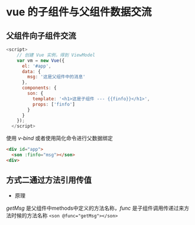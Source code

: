 # vue 的子组件与父组件数据交流
## 父组件向子组件交流
```javascript
<script>
    // 创建 Vue 实例，得到 ViewModel
    var vm = new Vue({
      el: '#app',
      data: {
        msg: '这是父组件中的消息'
      },
      components: {
        son: {
          template: '<h1>这是子组件 --- {{finfo}}</h1>',
          props: ['finfo']
        }
      }
    });
  </script>
```
使用 *v-bind* 或者使用简化命令进行父数据绑定
``` html
<div id="app">
  <son :finfo="msg"></son>
<div>
```
## 方式二通过方法引用传值
- 原理

*getMsg* 是父组件中methods中定义的方法名称，*func* 是子组件调用传递过来方法时候的方法名称
`<son @func="getMsg"></son>`
